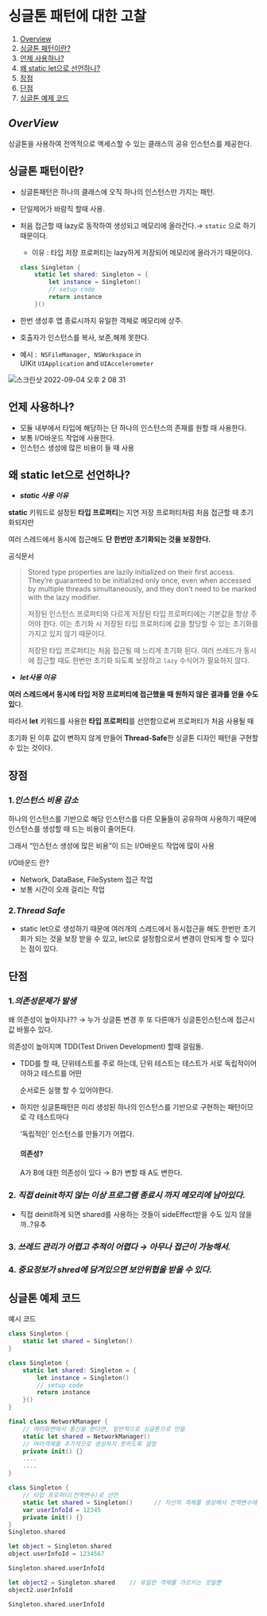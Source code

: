 # 싱글톤 패턴에 대한 고찰

1. [Overview](#overview)
2. [싱글톤 패턴이란?](#싱글톤-패턴이란)
3. [언제 사용하나?](#언제-사용하나)
4. [왜 static let으로 선언하나?](#왜-static-let으로-선언하나)
5. [장점](#장점)
6. [단점](#단점)
7. [싱글톤 예제 코드](#싱글톤-예제-코드)

## ***OverView***


싱글톤을 사용하여 전역적으로 액세스할 수 있는 클래스의 공유 인스턴스를 제공한다. 

## 싱글톤 패턴이란?

- 싱글톤패턴은 하나의 클래스에 오직 하나의 인스턴스만 가지는 패턴.
- 단일제어가 바람직 할때 사용.
- 처음 접근할 때 lazy로 동작하여 생성되고 메모리에 올라간다.→  `static` 으로 하기 때문이다.
    - 이유 : 타입 저장 프로퍼티는 lazy하게 저장되어 메모리에 올라가기 때문이다.
    
    ```swift
    class Singleton {
        static let shared: Singleton = {
            let instance = Singleton()
            // setup code
            return instance
        }()
    ```
    
- 한번 생성후 앱 종료시까지 유일한 객체로 메모리에 상주.
- 호출자가 인스턴스를 복사, 보존,해제 못한다.
- 예시 :  `NSFileManager, NSWorkspace`
in UIKit `UIApplication` and `UIAccelerometer`

![스크린샷 2022-09-04 오후 2 08 31](https://user-images.githubusercontent.com/59204352/195969246-a0bd6268-1b7b-47ed-a151-9421df27a2e5.png)


## 언제 사용하나?

- 모듈 내부에서 타입에 해당하는 단 하나의 인스턴스의 존재를 원할 때 사용한다.
- 보통 I/O바운드 작업에 사용한다.
- 인스턴스 생성에 많은 비용이 들 때 사용

## 왜 static let으로 선언하나?


- ***static 사용 이유***

**static** 키워드로 설정된 **타입 프로퍼티**는 지연 저장 프로퍼티처럼 처음 접근할 때 초기화되지만

여러 스레드에서 동시에 접근해도 **단 한번만 초기화되는 것을 보장한다.**

공식문서

> Stored type properties are lazily initialized on their first access. They’re guaranteed to be initialized only once, even when accessed by multiple threads simultaneously, and they don’t need to be marked with the lazy modifier.
> 
> 
> 저장된 인스턴스 프로퍼티와 다르게 저장된 타입 프로퍼티에는 기본값을 항상 주어야 한다. 이는 초기화 시 저장된 타입 프로퍼티에 값을 할당할 수 있는 초기화를 가지고 있지 않기 때문이다.
> 
> 저장된 타입 프로퍼티는 처음 접근될 때 느리게 초기화 된다. 여러 쓰레드가 동시에 접근할 때도 한번만 초기화 되도록 보장하고 `lazy` 수식어가 필요하지 않다.
> 

- ***let사용 이유***

**여러 스레드에서 동시에 타입 저장 프로퍼티에 접근했을 때 원하지 않은 결과를 얻을 수도 있**다.

따라서 **let** 키워드를 사용한 **타입 프로퍼티**를 선언함으로써 프로퍼티가 처음 사용될 때

초기화 된 이후 값이 변하지 않게 만들어 **Thread-Safe**한 싱글톤 디자인 패턴을 구현할 수 있는 것이다.

## 장점

### 1.*인스턴스 비용 감소*

하나의 인스턴스를 기반으로 해당 인스턴스를 다른 모듈들이 공유하여 사용하기 때문에 
인스턴스를 생성할 때 드는 비용이 줄어든다.

그래서 “인스턴스 생성에 많은 비용”이 드는 I/O바운드 작업에 많이 사용

I/O바운드 란? 

- Network, DataBase, FileSystem 접근 작업
- 보통 시간이 오래 걸리는 작업

### 2.***Thread Safe***

- static let으로 생성하기 때문에 여러개의 스레드에서 동시접근을 해도 한번만 초기화가 되는 것을 보장 받을 수 있고, let으로 설정함으로서 변경이 안되게 할 수 있다는 점이 있다.


## 단점

### 1.*의존성문제가 발생*

왜 의존성이 높아지나?? → 누가 싱글톤 변경 후 또 다른애가 싱글톤인스턴스에 접근시 값 바뀔수 있다.

의존성이 높아지며 TDD(Test Driven Development) 할때 걸림돌.

- TDD를 할 때, 단위테스트를 주로 하는데, 단위 테스트는 테스트가 서로 독립적이어야하고 테스트를 어떤
    
    순서로든 실행 할 수 있어야한다.
    
- 하지만 싱글톤패턴은 미리 생성된 하나의 인스턴스를 기반으로 구현하는 패턴이므로 각 테스트마다
    
    ‘독립적인' 인스턴스를 만들기가 어렵다. 
    
    #### 의존성?
    
    A가 B에 대한 의존성이 있다 → B가 변할 때 A도 변한다.
    

### 2. *직접 deinit하지 않는 이상 프로그램 종료시 까지 메모리에 남아있다.*

- 직접 deinit하게 되면 shared를 사용하는 것들이 sideEffect받을 수도 있지 않을까..?유추

### 3. *쓰레드 관리가 어렵고 추적이 어렵다 → 아무나 접근이 가능해서.*

### 4. *중요정보가 shred에 담겨있으면 보안위협을 받을 수 있다.*

## 싱글톤 예제 코드

예시 코드

```swift
class Singleton {
    static let shared = Singleton()
}

class Singleton {
    static let shared: Singleton = {
        let instance = Singleton()
        // setup code
        return instance
    }()
}
```

```swift
final class NetworkManager {
	// 여러화면에서 통신을 한다면, 일반적으로 싱글톤으로 만듦
	static let shared = NetworkManager()
	// 여러객체를 추가적으로 생성하지 못하도록 설정
	private init() {}
	....
	....
}

class Singleton {
    // 타입 프로퍼티(전역변수)로 선언
    static let shared = Singleton()      // 자신의 객체를 생성해서 전역변수에 할당
    var userInfoId = 12345
    private init() {}
}
Singleton.shared

let object = Singleton.shared
object.userInfoId = 1234567

Singleton.shared.userInfoId

let object2 = Singleton.shared    // 유일한 객체를 가르키는 것일뿐
object2.userInfoId

Singleton.shared.userInfoId
```
